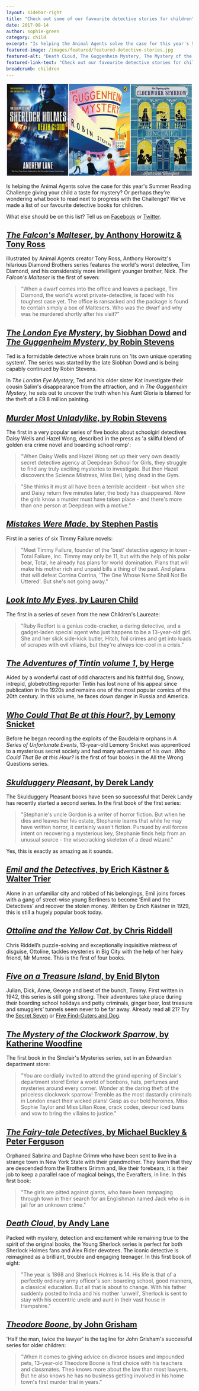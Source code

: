 ```yaml
---
layout: sidebar-right
title: "Check out some of our favourite detective stories for children"
date: 2017-08-14
author: sophie-green
category: child
excerpt: "Is helping the Animal Agents solve the case for this year's Summer Reading Challenge giving your child a taste for mystery? Or perhaps they're wondering what book to read next to progress with the Challenge? We've made a list of our favourite detective books for children."
featured-image: /images/featured/featured-detective-stories.jpg
featured-alt: "Death CLoud, The Guggenheim Mystery, The Mystery of the Clockwork Sparrow"
featured-link-text: "Check out our favourite detective stories for children."
breadcrumb: children
---
```


![Death Cloud, The Guggenheim Mystery, The Mystery of the Clockwork Sparrow](/images/featured/featured-detective-stories.jpg)

Is helping the Animal Agents solve the case for this year's Summer Reading Challenge giving your child a taste for mystery? Or perhaps they're wondering what book to read next to progress with the Challenge? We've made a list of our favourite detective books for children.

What else should be on this list? Tell us on [Facebook](https://www.facebook.com/SuffolkLibraries/) or [Twitter](https://www.twitter.com/SuffolkLibrary/).

## [<cite>The Falcon's Malteser</cite>, by Anthony Horowitz & Tony Ross](https://suffolk.spydus.co.uk/cgi-bin/spydus.exe/ENQ/OPAC/BIBENQ?BRN=1958434)

Illustrated by Animal Agents creator Tony Ross, Anthony Horowitz's hilarious Diamond Brothers series features the world's worst detective, Tim Diamond, and his considerably more intelligent younger brother, Nick. <cite>The Falcon's Malteser</cite> is the first of seven:

> "When a dwarf comes into the office and leaves a package, Tim Diamond, the world's worst private-detective, is faced with his toughest case yet. The office is ransacked and the package is found to contain simply a box of Maltesers. Who was the dwarf and why was he murdered shortly after his visit?"

## [<cite>The London Eye Mystery</cite>, by Siobhan Dowd](https://suffolk.spydus.co.uk/cgi-bin/spydus.exe/ENQ/OPAC/BIBENQ?BRN=1017969) and [<cite>The Guggenheim Mystery</cite>, by Robin Stevens](https://suffolk.spydus.co.uk/cgi-bin/spydus.exe/ENQ/OPAC/BIBENQ?BRN=2183886)

Ted is a formidable detective whose brain runs on 'its own unique operating system'. The series was started by the late Siobhan Dowd and is being capably continued by Robin Stevens.

In <cite>The London Eye Mystery</cite>, Ted and his older sister Kat investigate their cousin Salim's disappearance from the attraction, and in <cite>The Guggenheim Mystery</cite>, he sets out to uncover the truth when his Aunt Gloria is blamed for the theft of a £9.8 million painting.

## [<cite>Murder Most Unladylike</cite>, by Robin Stevens](https://suffolk.spydus.co.uk/cgi-bin/spydus.exe/ENQ/OPAC/BIBENQ?BRN=1576323)

The first in a very popular series of five books about schoolgirl detectives Daisy Wells and Hazel Wong, described in the press as 'a skilful blend of golden era crime novel and boarding school romp':

> "When Daisy Wells and Hazel Wong set up their very own deadly secret detective agency at Deepdean School for Girls, they struggle to find any truly exciting mysteries to investigate. But then Hazel discovers the Science Mistress, Miss Bell, lying dead in the Gym.

> "She thinks it must all have been a terrible accident - but when she and Daisy return five minutes later, the body has disappeared. Now the girls know a murder must have taken place - and there's more than one person at Deepdean with a motive."

## [<cite>Mistakes Were Made</cite>, by Stephen Pastis](https://suffolk.spydus.co.uk/cgi-bin/spydus.exe/ENQ/OPAC/BIBENQ?BRN=1597458)

First in a series of six Timmy Failure novels:

> "Meet Timmy Failure, founder of the 'best' detective agency in town - Total Failure, Inc. Timmy may only be 11, but with the help of his polar bear, Total, he already has plans for world domination. Plans that will make his mother rich and unpaid bills a thing of the past. And plans that will defeat Corrina Corrina, 'The One Whose Name Shall Not Be Uttered'. But she's not going away."

## [<cite>Look Into My Eyes</cite>, by Lauren Child](https://suffolk.spydus.co.uk/cgi-bin/spydus.exe/ENQ/OPAC/BIBENQ?BRN=96843)

The first in a series of seven from the new Children's Laureate:

> "Ruby Redfort is a genius code-cracker, a daring detective, and a gadget-laden special agent who just happens to be a 13-year-old girl. She and her slick side-kick butler, Hitch, foil crimes and get into loads of scrapes with evil villains, but they're always ice-cool in a crisis."

## [<cite>The Adventures of Tintin volume 1</cite>, by Herge](https://suffolk.spydus.co.uk/cgi-bin/spydus.exe/ENQ/OPAC/BIBENQ?BRN=1874853)

Aided by a wonderful cast of odd characters and his faithful dog, Snowy, intrepid, globetrotting reporter Tintin has lost none of his appeal since publication in the 1920s and remains one of the most popular comics of the 20th century. In this volume, he faces down danger in Russia and America.

## [<cite>Who Could That Be at this Hour?</cite>, by Lemony Snicket](https://suffolk.spydus.co.uk/cgi-bin/spydus.exe/ENQ/OPAC/BIBENQ?BRN=1254272)

Before he began recording the exploits of the Baudelaire orphans in <cite>A Series of Unfortunate Events</cite>, 13-year-old Lemony Snicket was apprenticed to a mysterious secret society and had many adventures of his own. <cite>Who Could That Be at this Hour?</cite> is the first of four books in the All the Wrong Questions series.

## [<cite>Skulduggery Pleasant</cite>, by Derek Landy](https://suffolk.spydus.co.uk/cgi-bin/spydus.exe/ENQ/OPAC/BIBENQ?BRN=80646)

The Skulduggery Pleasant books have been so successful that Derek Landy has recently started a second series. In the first book of the first series:

> "Stephanie's uncle Gordon is a writer of horror fiction. But when he dies and leaves her his estate, Stephanie learns that while he may have written horror, it certainly wasn't fiction. Pursued by evil forces intent on recovering a mysterious key, Stephanie finds help from an unusual source - the wisecracking skeleton of a dead wizard."

Yes, this is exactly as amazing as it sounds.

## [<cite>Emil and the Detectives</cite>, by Erich Kästner & Walter Trier](https://suffolk.spydus.co.uk/cgi-bin/spydus.exe/ENQ/OPAC/BIBENQ?BRN=1271098)

Alone in an unfamiliar city and robbed of his belongings, Emil joins forces with a gang of street-wise young Berliners to become ‘Emil and the Detectives’ and recover the stolen money. Written by Erich Kästner in 1929, this is still a hugely popular book today.

## [<cite>Ottoline and the Yellow Cat</cite>, by Chris Riddell](https://suffolk.spydus.co.uk/cgi-bin/spydus.exe/ENQ/OPAC/BIBENQ?BRN=1715512)

Chris Riddell’s puzzle-solving and exceptionally inquisitive mistress of disguise, Ottoline, tackles mysteries in Big City with the help of her hairy friend, Mr Munroe. This is the first of four books.

## [<cite>Five on a Treasure Island</cite>, by Enid Blyton](https://suffolk.spydus.co.uk/cgi-bin/spydus.exe/ENQ/OPAC/BIBENQ?BRN=2141746)

Julian, Dick, Anne, George and best of the bunch, Timmy. First written in 1942, this series is still going strong. Their adventures take place during their boarding school holidays and petty criminals, ginger beer, lost treasure and smugglers’ tunnels seem never to be far away. Already read all 21? Try the [Secret Seven](https://suffolk.spydus.co.uk/cgi-bin/spydus.exe/ENQ/OPAC/BIBENQ?BRN=1365764) or [Five Find-Outers and Dog](https://suffolk.spydus.co.uk/cgi-bin/spydus.exe/ENQ/OPAC/BIBENQ?BRN=2034718).

## [<cite>The Mystery of the Clockwork Sparrow</cite>, by Katherine Woodfine](https://suffolk.spydus.co.uk/cgi-bin/spydus.exe/ENQ/OPAC/BIBENQ?BRN=1763428)

The first book in the Sinclair's Mysteries series, set in an Edwardian department store:

> "You are cordially invited to attend the grand opening of Sinclair's department store! Enter a world of bonbons, hats, perfumes and mysteries around every corner. Wonder at the daring theft of the priceless clockwork sparrow! Tremble as the most dastardly criminals in London enact their wicked plans! Gasp as our bold heroines, Miss Sophie Taylor and Miss Lilian Rose, crack codes, devour iced buns and vow to bring the villains to justice."

## [<cite>The Fairy-tale Detectives</cite>, by Michael Buckley & Peter Ferguson](https://suffolk.spydus.co.uk/cgi-bin/spydus.exe/ENQ/OPAC/BIBENQ?BRN=2155256)

Orphaned Sabrina and Daphne Grimm who have been sent to live in a strange town in New York State with their grandmother. They learn that they are descended from the Brothers Grimm and, like their forebears, it is their job to keep a parallel race of magical beings, the Everafters, in line. In this first book:

> "The girls are pitted against giants, who have been rampaging through town in their search for an Englishman named Jack who is in jail for an unknown crime."

## [<cite>Death Cloud</cite>, by Andy Lane](https://suffolk.spydus.co.uk/cgi-bin/spydus.exe/ENQ/OPAC/BIBENQ?BRN=1549999)

Packed with mystery, detection and excitement while remaining true to the spirit of the original books, the Young Sherlock series is perfect for both Sherlock Holmes fans and Alex Rider devotees. The iconic detective is reimagined as a brilliant, trouble and engaging teenager. In this first book of eight:

> "The year is 1868 and Sherlock Holmes is 14. His life is that of a perfectly ordinary army officer's son: boarding school, good manners, a classical education. But all that is about to change. With his father suddenly posted to India and his mother 'unwell', Sherlock is sent to stay with his eccentric uncle and aunt in their vast house in Hampshire."

## [<cite>Theodore Boone</cite>, by John Grisham](https://suffolk.spydus.co.uk/cgi-bin/spydus.exe/ENQ/OPAC/BIBENQ?BRN=610430)

'Half the man, twice the lawyer' is the tagline for John Grisham's successful series for older children:

> "When it comes to giving advice on divorce issues and impounded pets, 13-year-old Theodore Boone is first choice with his teachers and classmates. Theo knows more about the law than most lawyers. But he also knows he has no business getting involved in his home town's first murder trial in years."
